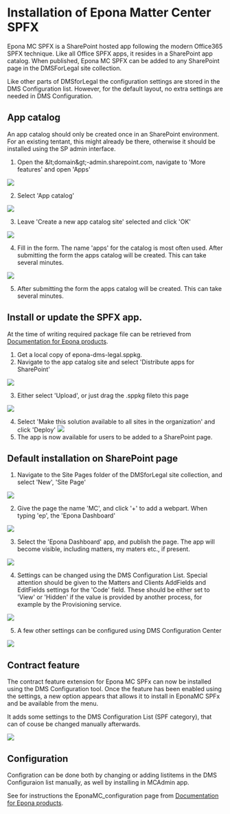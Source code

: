 # Installation of Epona Matter Center SPFX

Epona MC SPFX is a SharePoint hosted app following the modern Office365 SPFX technique. Like all Office SPFX apps, it resides in a SharePoint app catalog. When published, Epona MC SPFX can be added to any SharePoint page in the DMSForLegal site collection.

Like other parts of DMSforLegal the configuration settings are stored in the DMS Configuration list. However, for the default layout, no extra settings are needed in DMS Configuration.

## App catalog

An app catalog should only be created once in an SharePoint environment. For an existing tentant, this might already be there, otherwise it should be installed using the SP admin interface.

1. Open the \&lt;domain\&gt;-admin.sharepoint.com, navigate to &#39;More features&#39; and open &#39;Apps&#39;

 ![](img1.png)

2. Select &#39;App catalog&#39;

 ![](img2.png)

3. Leave &#39;Create a new app catalog site&#39; selected and click &#39;OK&#39;

 ![](img3.png)

4. Fill in the form. The name &#39;apps&#39; for the catalog is most often used. After submitting the form the apps catalog will be created. This can take several minutes.
 
 ![](img4.png)

5. After submitting the form the apps catalog will be created. This can take several minutes.

## Install or update the SPFX app.

At the time of writing required package file can be retrieved from [Documentation for Epona products](../readme.md). 

1. Get a local copy of epona-dms-legal.sppkg.
2. Navigate to the app catalog site and select &#39;Distribute apps for SharePoint&#39;

 ![](img5.png)

3. Either select &#39;Upload&#39;, or just drag the .sppkg fileto this page

 ![](img6.png)

4. Select &#39;Make this solution available to all sites in the organization&#39; and click &#39;Deploy&#39; ![](img7.png)
5. The app is now available for users to be added to a SharePoint page.

## Default installation on SharePoint page

1. Navigate to the Site Pages folder of the DMSforLegal site collection, and select &#39;New&#39;, &#39;Site Page&#39;

 ![](img8.png)

2. Give the page the name &#39;MC&#39;, and click &#39;+&#39; to add a webpart. When typing &#39;ep&#39;, the &#39;Epona Dashboard&#39;
 
 ![](img9.png)

3. Select the &#39;Epona Dashboard&#39; app, and publish the page. The app will become visible, including matters, my maters etc., if present.

 ![](img10.png)

4. Settings can be changed using the DMS Configuration List. Special attention should be given to the Matters and Clients AddFields and EditFields settings for the &#39;Code&#39; field. These should be either set to &#39;View&#39; or &#39;Hidden&#39; if the value is provided by another process, for example by the Provisioning service.

 ![](Rimg11.png)

5. A few other settings can be configured using DMS Configuration Center

 ![](img12.png)
 

## Contract feature

The contract feature extension for Epona MC SPFx can now be installed using the DMS Configuration tool. Once the feature has been enabled using the settings, a new option appears that allows it to install in EponaMC SPFx and be available from the menu.

It adds some settings to the DMS Configuration List (SPF category), that can of couse be changed manually afterwards.

![](img13.png)

## Configuration
Configration can be done both by changing or adding listitems in the DMS Configuraion list manually, as well by installing in MCAdmin app.

See for instructions the EponaMC_configuration page from [Documentation for Epona products](../readme.md). 